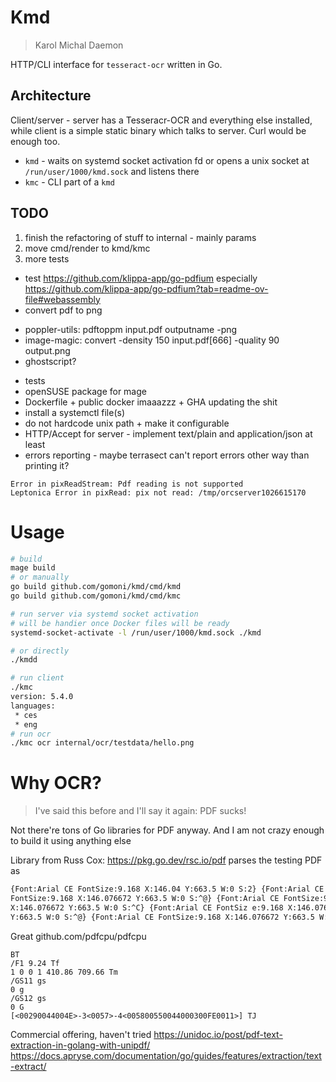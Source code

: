 # Kmd

> Karol Michal Daemon

HTTP/CLI interface for `tesseract-ocr` written in Go.

## Architecture

Client/server - server has a Tesseracr-OCR and everything else installed, while
client is a simple static binary which talks to server. Curl would be enough
too.

 * `kmd` - waits on systemd socket activation fd or opens a unix socket at
   `/run/user/1000/kmd.sock` and listens there
 * `kmc` - CLI part of a `kmd`

## TODO

 1. finish the refactoring of stuff to internal - mainly params
 2. move cmd/render to kmd/kmc
 3. more tests

 * test https://github.com/klippa-app/go-pdfium
    especially https://github.com/klippa-app/go-pdfium?tab=readme-ov-file#webassembly
 * convert pdf to png
  + poppler-utils: pdftoppm input.pdf outputname -png
  + image-magic: convert -density 150 input.pdf[666] -quality 90 output.png
  + ghostscript?
 * tests
 * openSUSE package for mage
 * Dockerfile + public docker imaaazzz + GHA updating the shit
 * install a systemctl file(s)
 * do not hardcode unix path + make it configurable
 * HTTP/Accept for server - implement text/plain and application/json at least
 * errors reporting - maybe terrasect can't report errors other way than printing it?

```
Error in pixReadStream: Pdf reading is not supported
Leptonica Error in pixRead: pix not read: /tmp/orcserver1026615170
```

# Usage

```sh
# build
mage build
# or manually
go build github.com/gomoni/kmd/cmd/kmd
go build github.com/gomoni/kmd/cmd/kmc

# run server via systemd socket activation
# will be handier once Docker files will be ready
systemd-socket-activate -l /run/user/1000/kmd.sock ./kmd

# or directly
./kmdd

# run client
./kmc
version: 5.4.0
languages:
 * ces
 * eng
# run ocr
./kmc ocr internal/ocr/testdata/hello.png
```

# Why OCR?

> I've said this before and I'll say it again: PDF sucks!

Not there're tons of Go libraries for PDF anyway. And I am not crazy enough to
build it using anything else

Library from Russ Cox: https://pkg.go.dev/rsc.io/pdf parses the testing PDF as

```txt
{Font:Arial CE FontSize:9.168 X:146.04 Y:663.5 W:0 S:2} {Font:Arial CE
FontSize:9.168 X:146.076672 Y:663.5 W:0 S:^@} {Font:Arial CE FontSize:9.168
X:146.076672 Y:663.5 W:0 S:^C} {Font:Arial CE FontSiz e:9.168 X:146.076672
Y:663.5 W:0 S:^@} {Font:Arial CE FontSize:9.168 X:146.076672 Y:663.5 W:0 S:^W} 
```

Great github.com/pdfcpu/pdfcpu

```
BT
/F1 9.24 Tf
1 0 0 1 410.86 709.66 Tm
/GS11 gs
0 g
/GS12 gs
0 G
[<00290044004E>-3<0057>-4<005800550044000300FE0011>] TJ
```

Commercial offering, haven't tried
https://unidoc.io/post/pdf-text-extraction-in-golang-with-unipdf/
https://docs.apryse.com/documentation/go/guides/features/extraction/text-extract/
